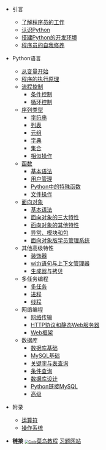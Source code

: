 

* 引言
  * [了解程序员的工作](intro/web)
  * [认识Python](intro/history)
  * [搭建Python的开发环境](intro/env)
  * [程序员的自我修养](intro/experience)

* Python语言
  * [从变量开始](grammar/var)
  * [程序的执行原理](grammar/principle)
  * [流程控制](grammar/flow/index)
    * [条件控制](grammar/flow/if)
    * [循环控制](grammar/flow/for)
  * [序列类型](grammar/struct/index)
    * [字符串](grammar/struct/str)
    * [列表](grammar/struct/list)
    * [元组](grammar/struct/tuple)
    * [字典](grammar/struct/dict)
    * [集合](grammar/struct/set)
    * [相似操作](grammar/struct/common.md)
  * [函数](grammar/func/index)
    * [基本语法](grammar/func/base)
    * [用户管理](grammar/func/user)
    * [Python中的特殊函数](grammar/func/super)
    * [文件操作](grammar/func/files)
  * [面向对象](grammar/obj/index)
    * [基本语法](grammar/obj/base)
    * [面向对象的三大特性](grammar/obj/child)
    * [面向对象的其他特性](grammar/obj/other)
    * [异常、模块和包](grammar/obj/error)
    * [面向对象版学员管理系统](grammar/obj/demo)
  * 其他高级特性
    * [装饰器](grammar/other/one)
    * [with语句与上下文管理器](grammar/other/two)
    * [生成器与拷贝](grammar/other/three)
  * 多任务编程
    * [多任务](thread/one)
    * [进程](thread/two)
    * [线程](thread/three)
  * 网络编程
    * [网络传输](net/one)
    * [HTTP协议和静态Web服务器](net/two)
    * [Web框架](net/three)
  * 数据库
    * [数据库基础](sql/1-基础)
    * [MySQL基础](sql/2-MySQL基础)
    * [关键字与表查询](sql/3-关键字)
    * [条件查询](sql/4-条件)
    * [数据库设计](sql/5-范式)
    * [Python链接MySQL](sql/6-pymysql)
    * [高级](sql/7-高级)


* 附录
  * [运算符](others/oper)
  * [操作系统](others/linux)

- **链接** 
[<img src="https://static.runoob.com/images/favicon.ico" alt="Code" style="zoom: 60%;" />菜鸟教程](https://www.runoob.com/)
[习题网站](https://pynative.com/python-exercises-with-solutions/)